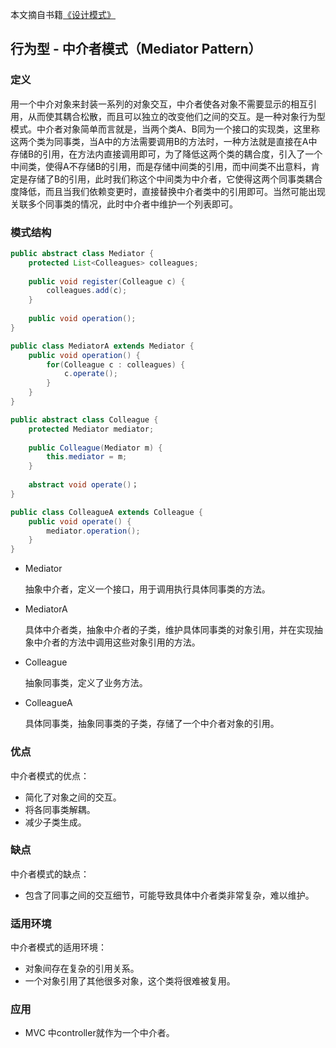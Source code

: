本文摘自书籍[《设计模式》](https://www.amazon.cn/dp/B005XUK0DE/ref=sr_1_1?s=books&ie=UTF8&qid=1525848051&sr=1-1&keywords=%E8%AE%BE%E8%AE%A1%E6%A8%A1%E5%BC%8F+%E5%88%98%E4%BC%9F)

## 行为型 - 中介者模式（Mediator Pattern）

### 定义

用一个中介对象来封装一系列的对象交互，中介者使各对象不需要显示的相互引用，从而使其耦合松散，而且可以独立的改变他们之间的交互。是一种对象行为型模式。中介者对象简单而言就是，当两个类A、B同为一个接口的实现类，这里称这两个类为同事类，当A中的方法需要调用B的方法时，一种方法就是直接在A中存储B的引用，在方法内直接调用即可，为了降低这两个类的耦合度，引入了一个中间类，使得A不存储B的引用，而是存储中间类的引用，而中间类不出意料，肯定是存储了B的引用，此时我们称这个中间类为中介者，它使得这两个同事类耦合度降低，而且当我们依赖变更时，直接替换中介者类中的引用即可。当然可能出现关联多个同事类的情况，此时中介者中维护一个列表即可。

### 模式结构

```java
public abstract class Mediator {
    protected List<Colleagues> colleagues;
    
    public void register(Colleague c) {
        colleagues.add(c);
    }
    
    public void operation();
}

public class MediatorA extends Mediator {
    public void operation() {
        for(Colleague c : colleagues) {
            c.operate();
        }
    }
}

public abstract class Colleague {
    protected Mediator mediator;
    
    public Colleague(Mediator m) {
        this.mediator = m;
    }
    
    abstract void operate()；
}

public class ColleagueA extends Colleague {
    public void operate() {
        mediator.operation();
    }
}
```

- Mediator  

  抽象中介者，定义一个接口，用于调用执行具体同事类的方法。

- MediatorA  

  具体中介者类，抽象中介者的子类，维护具体同事类的对象引用，并在实现抽象中介者的方法中调用这些对象引用的方法。

- Colleague  

  抽象同事类，定义了业务方法。

- ColleagueA  

  具体同事类，抽象同事类的子类，存储了一个中介者对象的引用。

### 优点

中介者模式的优点：

- 简化了对象之间的交互。
- 将各同事类解耦。
- 减少子类生成。

### 缺点

中介者模式的缺点：

- 包含了同事之间的交互细节，可能导致具体中介者类非常复杂，难以维护。

### 适用环境

中介者模式的适用环境：

- 对象间存在复杂的引用关系。
- 一个对象引用了其他很多对象，这个类将很难被复用。

### 应用

- MVC 中controller就作为一个中介者。